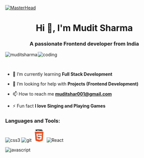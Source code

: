 [![MasterHead](https://i.pinimg.com/originals/9c/8c/db/9c8cdbb2bd7b637edd5b3a767b74153a.gif)](https://ananddubey1999.io)
<h1 align="center">Hi 👋, I'm Mudit Sharma</h1>
<h3 align="center">A passionate Frontend developer from India</h3>
<img align="right" alt="coding" width="400" src="https://cdn.dribbble.com/users/1162077/screenshots/3848914/programmer.gif">

<p align="left"> <img src="https://komarev.com/ghpvc/?username=muditsharma01&label=Profile%20views&color=0e75b6&style=flat" alt="muditsharma" /> </p>

<p align="left"> <a href="https://twitter.com/" target="blank"><img src="https://img.shields.io/twitter/follow/?logo=twitter&style=for-the-badge" alt="" /></a> </p>

- 🌱 I’m currently learning **Full Stack Development**

- 🤝 I’m looking for help with **Projects (Frontend Development)**


- 📫 How to reach me **muditshar001@gmail.com**

- ⚡ Fun fact **I love Singing and Playing Games**



<h3 align="left">Languages and Tools:</h3>
<p align="left">  

  <img src="https://www.freepnglogos.com/uploads/html5-logo-png/html5-logo-css-logo-png-transparent-svg-vector-bie-supply-9.png" alt="css3" width="40" height="40"/>  
  
   <img src="https://www.vectorlogo.zone/logos/git-scm/git-scm-icon.svg" alt="git" width="40" height="40"/> 
  
  
  <img src="https://raw.githubusercontent.com/devicons/devicon/master/icons/html5/html5-original-wordmark.svg" alt="html5" width="40" height="40"/> 
   <img src="https://w7.pngwing.com/pngs/403/269/png-transparent-react-react-native-logos-brands-in-colors-icon-thumbnail.png" alt="React" width="40" height="40"/> 
  
   
  
  <img src="https://www.freepnglogos.com/uploads/javascript-png/png-javascript-badge-picture-8.png" alt="javascript" width="40" height="40"/> </p>


